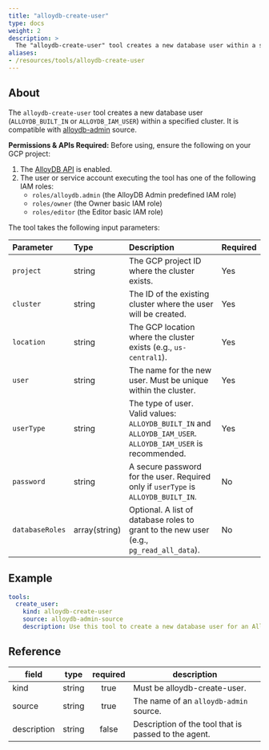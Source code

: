 ```yaml
---
title: "alloydb-create-user"
type: docs
weight: 2 
description: >
  The "alloydb-create-user" tool creates a new database user within a specified AlloyDB cluster.
aliases:
- /resources/tools/alloydb-create-user
---
```


## About

The `alloydb-create-user` tool creates a new database user (`ALLOYDB_BUILT_IN` or `ALLOYDB_IAM_USER`) within a specified cluster. It is compatible with [alloydb-admin](../../sources/alloydb-admin.md) source.

**Permissions & APIs Required:**
Before using, ensure the following on your GCP project:
1.  The [AlloyDB API](https://console.cloud.google.com/apis/library/alloydb.googleapis.com) is enabled.
2. The user or service account executing the tool has one of the following IAM roles:
    - `roles/alloydb.admin` (the AlloyDB Admin predefined IAM role)
    - `roles/owner` (the Owner basic IAM role)
    - `roles/editor` (the Editor basic IAM role)

The tool takes the following input parameters:

| Parameter | Type | Description | Required |
| :--- | :--- | :--- | :--- |
| `project`       | string        | The GCP project ID where the cluster exists.                                                         | Yes |
| `cluster`       | string        | The ID of the existing cluster where the user will be created.                                                        | Yes |
| `location`      | string        | The GCP location where the cluster exists (e.g., `us-central1`).                                                 | Yes |
| `user`          | string        | The name for the new user. Must be unique within the cluster.                                                        | Yes |
| `userType`      | string        | The type of user. Valid values: `ALLOYDB_BUILT_IN` and `ALLOYDB_IAM_USER`. `ALLOYDB_IAM_USER` is recommended.          | Yes |
| `password`      | string        | A secure password for the user. Required only if `userType` is `ALLOYDB_BUILT_IN`.                                          | No  |
| `databaseRoles` | array(string) | Optional. A list of database roles to grant to the new user (e.g., `pg_read_all_data`).                                     | No  |

## Example

```yaml
tools:
  create_user:
    kind: alloydb-create-user
    source: alloydb-admin-source
    description: Use this tool to create a new database user for an AlloyDB cluster.
```
## Reference
| **field**   |                  **type**                  | **required** | **description**                                                                                  |
|-------------|:------------------------------------------:|:------------:|--------------------------------------------------------------------------------------------------|
| kind        |                   string                   |     true     | Must be alloydb-create-user.                                                                     |
| source      |                   string                   |     true     | The name of an `alloydb-admin` source.                                                           |
| description |                   string                   |     false    | Description of the tool that is passed to the agent.                                             |
